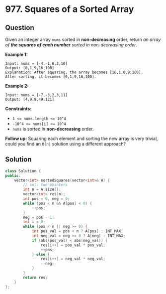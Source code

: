 # 977. Squares of a Sorted Array

## Question

Given an integer array `nums` sorted in **non-decreasing** order, return _an array of **the squares of each number** sorted in non-decreasing order_.

**Example 1:**

```text
Input: nums = [-4,-1,0,3,10]
Output: [0,1,9,16,100]
Explanation: After squaring, the array becomes [16,1,0,9,100].
After sorting, it becomes [0,1,9,16,100].
```

**Example 2:**

```text
Input: nums = [-7,-3,2,3,11]
Output: [4,9,9,49,121]
```

**Constraints:**

* `1 <= nums.length <= 10^4`
* `-10^4 <= nums[i] <= 10^4`
* `nums` is sorted in **non-decreasing** order.

 **Follow up:** Squaring each element and sorting the new array is very trivial, could you find an `O(n)` solution using a different approach?

## Solution

```cpp
class Solution {
public:
    vector<int> sortedSquares(vector<int>& A) {
        // sol: two pointers
        int n = A.size();
        vector<int> res(n);
        int pos = 0, neg = 0;
        while (pos < n && A[pos] < 0) {
            ++pos;
        }
        neg = pos - 1;
        int i = 0;
        while (pos < n || neg >= 0) {
            int pos_val = pos < n ? A[pos] : INT_MAX;
            int neg_val = neg >= 0 ? A[neg] : INT_MAX;
            if (abs(pos_val) < abs(neg_val)) {
                res[i++] = pos_val * pos_val;
                ++pos;
            } else {
                res[i++] = neg_val * neg_val;
                --neg;
            }
        }
        return res;
    }
};
```

